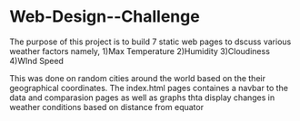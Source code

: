 # Web-Design--Challenge
The purpose of this project is to build 7 static web pages to dscuss various weather factors namely, 
1)Max Temperature
2)Humidity
3)Cloudiness
4)WInd Speed

This was done on random cities around the world based on the their geographical coordinates.
The index.html pages containes a navbar to the data and comparasion pages as well as graphs thta display changes in weather conditions based on distance from equator
